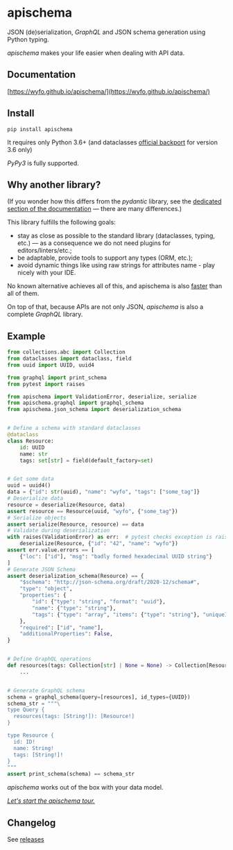# apischema

JSON (de)serialization, *GraphQL* and JSON schema generation using Python typing.

*apischema* makes your life easier when dealing with API data.

## Documentation

[https://wyfo.github.io/apischema/](https://wyfo.github.io/apischema/)

## Install
```shell
pip install apischema
```
It requires only Python 3.6+ (and dataclasses [official backport](https://pypi.org/project/dataclasses/) for version 3.6 only)

*PyPy3* is fully supported.

## Why another library?

(If you wonder how this differs from the *pydantic* library, see the [dedicated section of the documentation](https://wyfo.github.io/apischema/difference_with_pydantic/) — there are many differences.)

This library fulfills the following goals:

- stay as close as possible to the standard library (dataclasses, typing, etc.) — as a consequence we do not need plugins for editors/linters/etc.;
- be adaptable, provide tools to support any types (ORM, etc.);
- avoid dynamic things like using raw strings for attributes name - play nicely with your IDE.

No known alternative achieves all of this, and apischema is also [faster](https://wyfo.github.io/apischema/performance_and_benchmark) than all of them.

On top of that, because APIs are not only JSON, *apischema* is also a complete *GraphQL* library.

## Example

```python
from collections.abc import Collection
from dataclasses import dataclass, field
from uuid import UUID, uuid4

from graphql import print_schema
from pytest import raises

from apischema import ValidationError, deserialize, serialize
from apischema.graphql import graphql_schema
from apischema.json_schema import deserialization_schema


# Define a schema with standard dataclasses
@dataclass
class Resource:
    id: UUID
    name: str
    tags: set[str] = field(default_factory=set)


# Get some data
uuid = uuid4()
data = {"id": str(uuid), "name": "wyfo", "tags": ["some_tag"]}
# Deserialize data
resource = deserialize(Resource, data)
assert resource == Resource(uuid, "wyfo", {"some_tag"})
# Serialize objects
assert serialize(Resource, resource) == data
# Validate during deserialization
with raises(ValidationError) as err:  # pytest checks exception is raised
    deserialize(Resource, {"id": "42", "name": "wyfo"})
assert err.value.errors == [
    {"loc": ["id"], "msg": "badly formed hexadecimal UUID string"}
]
# Generate JSON Schema
assert deserialization_schema(Resource) == {
    "$schema": "http://json-schema.org/draft/2020-12/schema#",
    "type": "object",
    "properties": {
        "id": {"type": "string", "format": "uuid"},
        "name": {"type": "string"},
        "tags": {"type": "array", "items": {"type": "string"}, "uniqueItems": True},
    },
    "required": ["id", "name"],
    "additionalProperties": False,
}


# Define GraphQL operations
def resources(tags: Collection[str] | None = None) -> Collection[Resource] | None:
    ...


# Generate GraphQL schema
schema = graphql_schema(query=[resources], id_types={UUID})
schema_str = """\
type Query {
  resources(tags: [String!]): [Resource!]
}

type Resource {
  id: ID!
  name: String!
  tags: [String!]!
}
"""
assert print_schema(schema) == schema_str
```
*apischema* works out of the box with your data model.

[*Let's start the apischema tour.*](https://wyfo.github.io/apischema/)

## Changelog

See [releases](https://github.com/wyfo/apischema/releases)